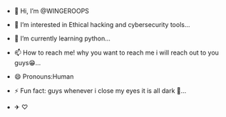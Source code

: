 - 👋 Hi, I’m @WINGEROOPS
- 👀 I’m interested in Ethical hacking and cybersecurity tools...
- 🌱 I’m currently learning python...

- 📫 How to reach me! why you want to reach me i will reach out to you guys😁...
- 😄 Pronouns:Human 
- ⚡ Fun fact: guys whenever i close my eyes it is all dark 💫...
- ✈︎ ♡

<!---
WINGEROOPS/WINGEROOPS is a ✨ special ✨ repository because its `README.md` (this file) appears on your GitHub profile.
You can click the Preview link to take a look at your changes.
--->
